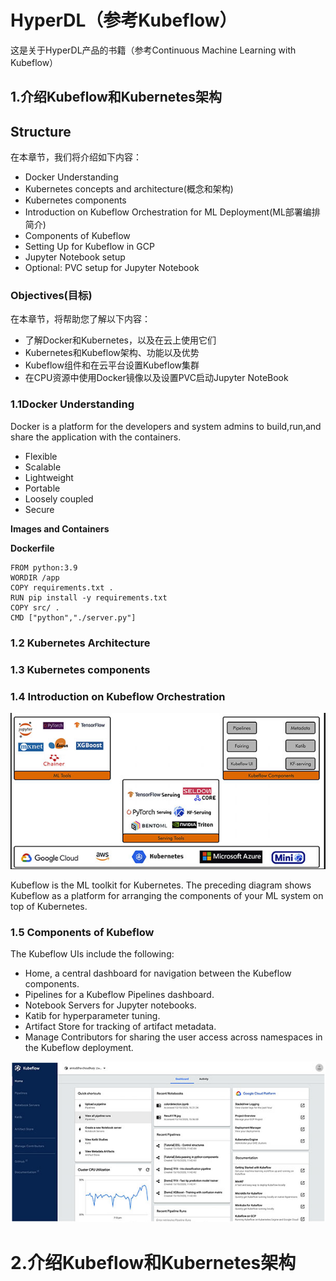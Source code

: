 # HyperDL（参考Kubeflow）
这是关于HyperDL产品的书籍（参考Continuous Machine Learning with Kubeflow）



## 1.介绍Kubeflow和Kubernetes架构

## Structure

在本章节，我们将介绍如下内容：

- Docker Understanding
- Kubernetes concepts and architecture(概念和架构)
- Kubernetes components
- Introduction on Kubeflow Orchestration for ML Deployment(ML部署编排简介)
- Components of Kubeflow
- Setting Up for Kubeflow in GCP
- Jupyter Notebook setup
- Optional: PVC setup for Jupyter Notebook

### Objectives(目标)

在本章节，将帮助您了解以下内容：

- 了解Docker和Kubernetes，以及在云上使用它们
- Kubernetes和Kubeflow架构、功能以及优势
- Kubeflow组件和在云平台设置Kubeflow集群
- 在CPU资源中使用Docker镜像以及设置PVC启动Jupyter NoteBook

### 1.1Docker Understanding

Docker is a platform for the developers and system admins to build,run,and share the application with the containers.

- Flexible
- Scalable
- Lightweight
- Portable
- Loosely coupled
- Secure

**Images and Containers**



**Dockerfile**

```
FROM python:3.9
WORDIR /app
COPY requirements.txt .
RUN pip install -y requirements.txt
COPY src/ .
CMD ["python","./server.py"]
```

### 1.2 Kubernetes Architecture

### 1.3 Kubernetes components

### 1.4 Introduction on Kubeflow Orchestration

![Orchestration](./images/Orchestration.png)

Kubeflow is the ML toolkit for Kubernetes. The preceding diagram shows Kubeflow as a platform for arranging the components of your ML system on top of Kubernetes.

### 1.5 Components of Kubeflow

The Kubeflow UIs include the following:

- Home, a central dashboard for navigation between the Kubeflow components.
- Pipelines for a Kubeflow Pipelines dashboard.
- Notebook Servers for Jupyter notebooks.
- Katib for hyperparameter tuning.
- Artifact Store for tracking of artifact metadata.
- Manage Contributors for sharing the user access across namespaces in the Kubeflow deployment.

![kubeflow](./images/kubeflow.png)

#  2.介绍Kubeflow和Kubernetes架构

